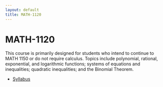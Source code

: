 ```yaml
---
layout: default
title: MATH-1120
---
```


# MATH-1120

This course is primarily designed for students who intend to continue to MATH 1150
or do not require calculus.
Topics include polynomial, rational, exponential, and logarithmic functions;
systems of equations and inequalities; quadratic inequalities; and the Binomial Theorem.

* [Syllabus](syllabus/)
